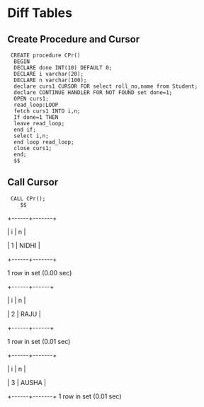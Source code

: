   # Diff Tables
  ## Create Procedure and Cursor
  ```
   CREATE procedure CPr()
    BEGIN
    DECLARE done INT(10) DEFAULT 0;
    DECLARE i varchar(20);
    DECLARE n varchar(100);
    declare curs1 CURSOR FOR select roll_no,name from Student;
    declare CONTINUE HANDLER FOR NOT FOUND set done=1;
    OPEN curs1;
    read_loop:LOOP
    fetch curs1 INTO i,n;
    If done=1 THEN
    leave read_loop;
    end if;
    select i,n;
    end loop read_loop;
    close curs1;
    end;
    $$
```
## Call Cursor
```
 CALL CPr();
    $$
```
+------+-------+

| i    | n     |

| 1    | NIDHI |

+------+-------+ 

1 row in set (0.00 sec)

+------+------+

| i    | n    |

| 2    | RAJU |

+------+------+

1 row in set (0.01 sec)

+------+-------+

| i    | n     |

| 3    | AUSHA |

+------+-------+
1 row in set (0.01 sec)
